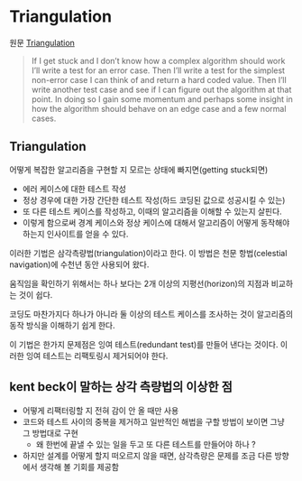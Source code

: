 # Triangulation

원문 [Triangulation](http://tobeagile.com/2009/12/08/triangulation/)

> If I get stuck and I don’t know how a complex algorithm should work I’ll write a test for an error case. Then I’ll write a test for the simplest non-error case I can think of and return a hard coded value. Then I’ll write another test case and see if I can figure out the algorithm at that point. In doing so I gain some momentum and perhaps some insight in how the algorithm should behave on an edge case and a few normal cases.

## Triangulation

어떻게 복잡한 알고리즘을 구현할 지 모르는 상태에 빠지면(getting stuck되면)

- 에러 케이스에 대한 테스트 작성
- 정상 경우에 대한 가장 간단한 테스트 작성(하드 코딩된 값으로 성공시킬 수 있는)
- 또 다른 테스트 케이스를 작성하고, 이때의 알고리즘을 이해할 수 있는지 살핀다.
- 이렇게 함으로써 경계 케이스와 정상 케이스에 대해서 알고리즘이 어떻게 동작해야 하는지 인사이트를 얻을 수 있다.

이러한 기법은 삼각측량법(triangulation)이라고 한다. 이 방법은 천문 항법(celestial navigation)에 수천년 동안 사용되어 왔다.

움직임을 확인하기 위해서는 하나 보다는 2개 이상의 지평선(horizon)의 지점과 비교하는 것이 쉽다. 

코딩도 마찬가지다 하나가 아니라 둘 이상의 테스트 케이스를 조사하는 것이 알고리즘의 동작 방식을 이해하기 쉽게 한다.

이 기법은 한가지 문제점은 잉여 테스트(redundant test)를 만들어 낸다는 것이다. 이러한 잉여 테스트는 리팩토링시 제거되어야 한다.

## kent beck이 말하는 상각 측량법의 이상한 점

- 어떻게 리팩터링할 지 전혀 감이 안 올 때만 사용
- 코드와 테스트 사이의 중복을 제거하고 일반적인 해법을 구할 방법이 보이면 그냥 그 방법대로 구현
  - 왜 한번에 끝낼 수 있는 일을 두고 또 다른 테스트를 만들어야 하나 ?
- 하지만 설계를 어떻게 할지 떠오르지 않을 때면, 삼각측량은 문제를 조금 다른 방향에서 생각해 볼 기회를 제공함
